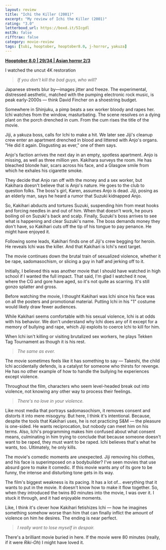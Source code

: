 ```yaml
---
layout: review
title: "Ichi the Killer (2001)"
excerpt: "My review of Ichi the Killer (2001)"
rating: "3.0"
letterboxd_url: https://boxd.it/5Icgdl
mst3k: false
rifftrax: false
category: movie-review
tags: [tubi, hooptober, hooptober8.0, j-horror, yakuza]
---
```


<b><a href="https://boxd.it/pOvfW/detail" target="_blank" rel="noopener">Hooptober 8.0 | 29/34 | Asian horror 2/3</a></b>

I watched the uncut 4K restoration

<blockquote><i>If you don't kill the bad guys, who will?</i></blockquote>

Japanese streets blur by—images jitter and freeze. The experimental, distressed aesthetic, matched with the pumping electronic rock music, is peak early-2000s — think David Fincher on a shoestring budget.

Somewhere in Shinjuku, a pimp beats a sex worker bloody and rapes her. Ichi watches from the window, masturbating. The scene resolves on a dying plant on the porch drenched in cum. From the cum rises the title of the movie.

Jiji, a yakuza boss, calls for Ichi to make a hit. We later see Jiji's cleanup crew enter an apartment drenched in blood and littered with Anjo's organs. "He did it again. Disgusting as ever," one of them says.

Anjo's faction arrives the next day in an empty, spotless apartment. Anjo is missing, as well as three million yen. Kakihara surveys the room. He has bleached blonde hair, scars across his face, and a Glasgow smile from which he exhales his cigarette smoke.

They decide that Anjo ran off with the money and a sex worker, but Kakihara doesn't believe that is Anjo's nature. He goes to the club to question folks. The boss's girl, Karen, assumes Anjo is dead. Jiji, posing as an elderly man, says he heard a rumor that Suzuki kidnapped Anjo.

So, Kakihari abducts and tortures Suzuki, suspending him from meat hooks and forcing needles in and out of him. When that doesn't work, he pours boiling oil on Suzuki's back and scalp. Finally, Suzuki's boss arrives to see what is happening and clear Suzuki's name. The boss demands money they don't have, so Kakihari cuts off the tip of his tongue to pay penance. He might have enjoyed it.

Following some leads, Kakihari finds one of Jiji's crew begging for heroin. He reveals Ichi was the killer. And that Kakihari is Ichi's next target.

The movie continues down the brutal train of sexualized violence, whether it be rape, sadomasochism, or slicing a guy in half and jerking off to it.

Initially, I believed this was another movie that I should have watched in high school if I wanted the full impact. That said, I'm glad I watched it now, where the CG and gore have aged, so it's not quite as scarring. It's still gonzo splatter and gross.

Before watching the movie, I thought Kakihari was Ichi since his face was on all the posters and promotional material. Putting Ichi in his "1" costume would likely draw fewer audiences.

While Kakihari seems comfortable with his sexual violence, Ichi is at odds with his behavior. We don't understand why Ichi does any of it except for a memory of bullying and rape, which Jiji exploits to coerce Ichi to kill for him.

When Ichi isn't killing or visiting brutalized sex workers, he plays Tekken Tag Tournament as though it is his rest.

<blockquote><i>The same as ever.</i></blockquote>

The movie sometimes feels like it has something to say — Takeshi, the child Ichi accidentally defends, is a catalyst for someone who thirsts for revenge. He has no other example of how to handle the bullying he experiences except violence.

Throughout the film, characters who seem level-headed break out into violence, not knowing any other way to process their feelings.

<blockquote><i>There's no love in your violence.</i></blockquote>

Like most media that portrays sadomasochism, it removes consent and distorts it into mere misogyny. But here, I think it's intentional. Because, despite the tools that Kakihari uses, he is not practicing S&M — the pleasure is one-sided. He wants reciprocation, but nobody can meet him on his terms. Also, Ichi's programming makes him confused about what consent means, culminating in him trying to conclude that because someone doesn't want to be raped, they must want to be raped. Ichi believes that's what he wants, too. Ultimately, he only kills.

The movie's comedic moments are unexpected. Jiji removing his clothes, and his face is superimposed on a bodybuilder? I've seen movies that use absurd gore to make it comedic. If this movie wants any of its gore to be funny, the intense and disturbing tone gets in its way.

The film's biggest weakness is its pacing. It has a lot of… everything that it wants to put in the movie. It doesn't know how to make it flow together. So, when they introduced the twins 80 minutes into the movie, I was over it. I stuck it through, and it had enjoyable moments.

Like, I think it's clever how Kakihari fetishizes Ichi — how he imagines something somehow worse than him that can finally inflict the amount of violence on him he desires. The ending is near perfect.

<blockquote><i>I really want to lose myself in despair.</i></blockquote>

There's a brilliant movie buried in here. If the movie were 80 minutes (really, if it were <i>Riki-Oh</i>) I might have loved it.
